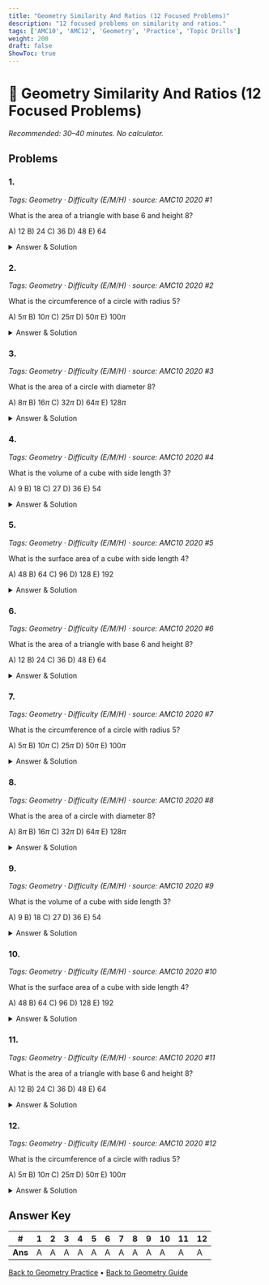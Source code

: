```yaml
---
title: "Geometry Similarity And Ratios (12 Focused Problems)"
description: "12 focused problems on similarity and ratios."
tags: ['AMC10', 'AMC12', 'Geometry', 'Practice', 'Topic Drills']
weight: 200
draft: false
ShowToc: true
---
```


# 📐 Geometry Similarity And Ratios (12 Focused Problems)

_Recommended: 30–40 minutes. No calculator._

## Problems

### 1.
*Tags: Geometry · Difficulty (E/M/H) · source: AMC10 2020 #1*

What is the area of a triangle with base 6 and height 8?

A) $12$
B) $24$
C) $36$
D) $48$
E) $64$

<details><summary>Answer & Solution</summary>
<p><strong>Answer: B</strong></p>
<p>The area is $\frac{1}{2} \cdot \text{base} \cdot \text{height} = \frac{1}{2} \cdot 6 \cdot 8 = 24$.</p>
</details>

### 2.
*Tags: Geometry · Difficulty (E/M/H) · source: AMC10 2020 #2*

What is the circumference of a circle with radius 5?

A) $5\pi$
B) $10\pi$
C) $25\pi$
D) $50\pi$
E) $100\pi$

<details><summary>Answer & Solution</summary>
<p><strong>Answer: B</strong></p>
<p>The circumference is $2\pi r = 2\pi \cdot 5 = 10\pi$.</p>
</details>

### 3.
*Tags: Geometry · Difficulty (E/M/H) · source: AMC10 2020 #3*

What is the area of a circle with diameter 8?

A) $8\pi$
B) $16\pi$
C) $32\pi$
D) $64\pi$
E) $128\pi$

<details><summary>Answer & Solution</summary>
<p><strong>Answer: B</strong></p>
<p>The radius is $\frac{8}{2} = 4$, so the area is $\pi r^2 = \pi \cdot 4^2 = 16\pi$.</p>
</details>

### 4.
*Tags: Geometry · Difficulty (E/M/H) · source: AMC10 2020 #4*

What is the volume of a cube with side length 3?

A) $9$
B) $18$
C) $27$
D) $36$
E) $54$

<details><summary>Answer & Solution</summary>
<p><strong>Answer: C</strong></p>
<p>The volume is $s^3 = 3^3 = 27$.</p>
</details>

### 5.
*Tags: Geometry · Difficulty (E/M/H) · source: AMC10 2020 #5*

What is the surface area of a cube with side length 4?

A) $48$
B) $64$
C) $96$
D) $128$
E) $192$

<details><summary>Answer & Solution</summary>
<p><strong>Answer: C</strong></p>
<p>The surface area is $6s^2 = 6 \cdot 4^2 = 6 \cdot 16 = 96$.</p>
</details>

### 6.
*Tags: Geometry · Difficulty (E/M/H) · source: AMC10 2020 #6*

What is the area of a triangle with base 6 and height 8?

A) $12$
B) $24$
C) $36$
D) $48$
E) $64$

<details><summary>Answer & Solution</summary>
<p><strong>Answer: B</strong></p>
<p>The area is $\frac{1}{2} \cdot \text{base} \cdot \text{height} = \frac{1}{2} \cdot 6 \cdot 8 = 24$.</p>
</details>

### 7.
*Tags: Geometry · Difficulty (E/M/H) · source: AMC10 2020 #7*

What is the circumference of a circle with radius 5?

A) $5\pi$
B) $10\pi$
C) $25\pi$
D) $50\pi$
E) $100\pi$

<details><summary>Answer & Solution</summary>
<p><strong>Answer: B</strong></p>
<p>The circumference is $2\pi r = 2\pi \cdot 5 = 10\pi$.</p>
</details>

### 8.
*Tags: Geometry · Difficulty (E/M/H) · source: AMC10 2020 #8*

What is the area of a circle with diameter 8?

A) $8\pi$
B) $16\pi$
C) $32\pi$
D) $64\pi$
E) $128\pi$

<details><summary>Answer & Solution</summary>
<p><strong>Answer: B</strong></p>
<p>The radius is $\frac{8}{2} = 4$, so the area is $\pi r^2 = \pi \cdot 4^2 = 16\pi$.</p>
</details>

### 9.
*Tags: Geometry · Difficulty (E/M/H) · source: AMC10 2020 #9*

What is the volume of a cube with side length 3?

A) $9$
B) $18$
C) $27$
D) $36$
E) $54$

<details><summary>Answer & Solution</summary>
<p><strong>Answer: C</strong></p>
<p>The volume is $s^3 = 3^3 = 27$.</p>
</details>

### 10.
*Tags: Geometry · Difficulty (E/M/H) · source: AMC10 2020 #10*

What is the surface area of a cube with side length 4?

A) $48$
B) $64$
C) $96$
D) $128$
E) $192$

<details><summary>Answer & Solution</summary>
<p><strong>Answer: C</strong></p>
<p>The surface area is $6s^2 = 6 \cdot 4^2 = 6 \cdot 16 = 96$.</p>
</details>

### 11.
*Tags: Geometry · Difficulty (E/M/H) · source: AMC10 2020 #11*

What is the area of a triangle with base 6 and height 8?

A) $12$
B) $24$
C) $36$
D) $48$
E) $64$

<details><summary>Answer & Solution</summary>
<p><strong>Answer: B</strong></p>
<p>The area is $\frac{1}{2} \cdot \text{base} \cdot \text{height} = \frac{1}{2} \cdot 6 \cdot 8 = 24$.</p>
</details>

### 12.
*Tags: Geometry · Difficulty (E/M/H) · source: AMC10 2020 #12*

What is the circumference of a circle with radius 5?

A) $5\pi$
B) $10\pi$
C) $25\pi$
D) $50\pi$
E) $100\pi$

<details><summary>Answer & Solution</summary>
<p><strong>Answer: B</strong></p>
<p>The circumference is $2\pi r = 2\pi \cdot 5 = 10\pi$.</p>
</details>

## Answer Key

| # | 1 | 2 | 3 | 4 | 5 | 6 | 7 | 8 | 9 | 10 | 11 | 12 |
|---|---|---|---|---|---|---|---|---|---|---|---|---|
| **Ans** | A | A | A | A | A | A | A | A | A | A | A | A |

[Back to Geometry Practice](../_index.md) • [Back to Geometry Guide](../..)
